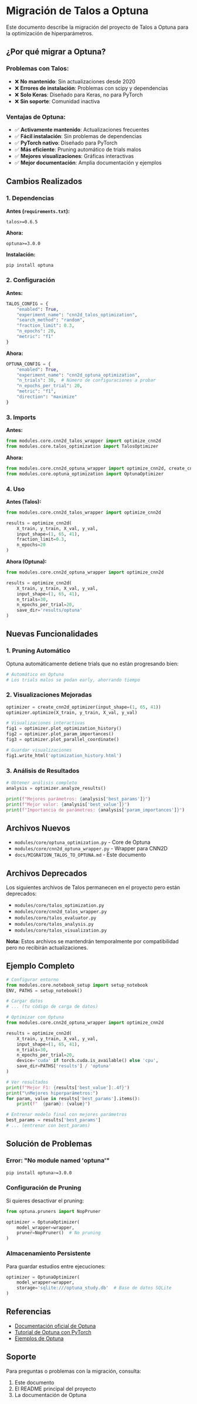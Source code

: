 # Migración de Talos a Optuna

Este documento describe la migración del proyecto de Talos a Optuna para la optimización de hiperparámetros.

## ¿Por qué migrar a Optuna?

### Problemas con Talos:
- ❌ **No mantenido**: Sin actualizaciones desde 2020
- ❌ **Errores de instalación**: Problemas con scipy y dependencias
- ❌ **Solo Keras**: Diseñado para Keras, no para PyTorch
- ❌ **Sin soporte**: Comunidad inactiva

### Ventajas de Optuna:
- ✅ **Activamente mantenido**: Actualizaciones frecuentes
- ✅ **Fácil instalación**: Sin problemas de dependencias
- ✅ **PyTorch nativo**: Diseñado para PyTorch
- ✅ **Más eficiente**: Pruning automático de trials malos
- ✅ **Mejores visualizaciones**: Gráficas interactivas
- ✅ **Mejor documentación**: Amplia documentación y ejemplos

## Cambios Realizados

### 1. Dependencias

**Antes (`requirements.txt`):**
```
talos>=0.6.5
```

**Ahora:**
```
optuna>=3.0.0
```

**Instalación:**
```bash
pip install optuna
```

### 2. Configuración

**Antes:**
```python
TALOS_CONFIG = {
    "enabled": True,
    "experiment_name": "cnn2d_talos_optimization",
    "search_method": "random",
    "fraction_limit": 0.3,
    "n_epochs": 20,
    "metric": "f1"
}
```

**Ahora:**
```python
OPTUNA_CONFIG = {
    "enabled": True,
    "experiment_name": "cnn2d_optuna_optimization",
    "n_trials": 30,  # Número de configuraciones a probar
    "n_epochs_per_trial": 20,
    "metric": "f1",
    "direction": "maximize"
}
```

### 3. Imports

**Antes:**
```python
from modules.core.cnn2d_talos_wrapper import optimize_cnn2d
from modules.core.talos_optimization import TalosOptimizer
```

**Ahora:**
```python
from modules.core.cnn2d_optuna_wrapper import optimize_cnn2d, create_cnn2d_optimizer
from modules.core.optuna_optimization import OptunaOptimizer
```

### 4. Uso

**Antes (Talos):**
```python
from modules.core.cnn2d_talos_wrapper import optimize_cnn2d

results = optimize_cnn2d(
    X_train, y_train, X_val, y_val,
    input_shape=(1, 65, 41),
    fraction_limit=0.3,
    n_epochs=20
)
```

**Ahora (Optuna):**
```python
from modules.core.cnn2d_optuna_wrapper import optimize_cnn2d

results = optimize_cnn2d(
    X_train, y_train, X_val, y_val,
    input_shape=(1, 65, 41),
    n_trials=30,
    n_epochs_per_trial=20,
    save_dir='results/optuna'
)
```

## Nuevas Funcionalidades

### 1. Pruning Automático
Optuna automáticamente detiene trials que no están progresando bien:

```python
# Automático en Optuna
# Los trials malos se podan early, ahorrando tiempo
```

### 2. Visualizaciones Mejoradas

```python
optimizer = create_cnn2d_optimizer(input_shape=(1, 65, 41))
optimizer.optimize(X_train, y_train, X_val, y_val)

# Visualizaciones interactivas
fig1 = optimizer.plot_optimization_history()
fig2 = optimizer.plot_param_importances()
fig3 = optimizer.plot_parallel_coordinate()

# Guardar visualizaciones
fig1.write_html('optimization_history.html')
```

### 3. Análisis de Resultados

```python
# Obtener análisis completo
analysis = optimizer.analyze_results()

print(f"Mejores parámetros: {analysis['best_params']}")
print(f"Mejor valor: {analysis['best_value']}")
print(f"Importancia de parámetros: {analysis['param_importances']}")
```

## Archivos Nuevos

- `modules/core/optuna_optimization.py` - Core de Optuna
- `modules/core/cnn2d_optuna_wrapper.py` - Wrapper para CNN2D
- `docs/MIGRATION_TALOS_TO_OPTUNA.md` - Este documento

## Archivos Deprecados

Los siguientes archivos de Talos permanecen en el proyecto pero están deprecados:
- `modules/core/talos_optimization.py`
- `modules/core/cnn2d_talos_wrapper.py`
- `modules/core/talos_evaluator.py`
- `modules/core/talos_analysis.py`
- `modules/core/talos_visualization.py`

**Nota:** Estos archivos se mantendrán temporalmente por compatibilidad pero no recibirán actualizaciones.

## Ejemplo Completo

```python
# Configurar entorno
from modules.core.notebook_setup import setup_notebook
ENV, PATHS = setup_notebook()

# Cargar datos
# ... (tu código de carga de datos)

# Optimizar con Optuna
from modules.core.cnn2d_optuna_wrapper import optimize_cnn2d

results = optimize_cnn2d(
    X_train, y_train, X_val, y_val,
    input_shape=(1, 65, 41),
    n_trials=30,
    n_epochs_per_trial=20,
    device='cuda' if torch.cuda.is_available() else 'cpu',
    save_dir=PATHS['results'] / 'optuna'
)

# Ver resultados
print(f"Mejor F1: {results['best_value']:.4f}")
print("\nMejores hiperparámetros:")
for param, value in results['best_params'].items():
    print(f"  {param}: {value}")

# Entrenar modelo final con mejores parámetros
best_params = results['best_params']
# ... (entrenar con best_params)
```

## Solución de Problemas

### Error: "No module named 'optuna'"
```bash
pip install optuna>=3.0.0
```

### Configuración de Pruning
Si quieres desactivar el pruning:

```python
from optuna.pruners import NopPruner

optimizer = OptunaOptimizer(
    model_wrapper=wrapper,
    pruner=NopPruner()  # No pruning
)
```

### Almacenamiento Persistente
Para guardar estudios entre ejecuciones:

```python
optimizer = OptunaOptimizer(
    model_wrapper=wrapper,
    storage='sqlite:///optuna_study.db'  # Base de datos SQLite
)
```

## Referencias

- [Documentación oficial de Optuna](https://optuna.readthedocs.io/)
- [Tutorial de Optuna con PyTorch](https://optuna.readthedocs.io/en/stable/tutorial/10_key_features/003_efficient_optimization_algorithms.html)
- [Ejemplos de Optuna](https://github.com/optuna/optuna-examples)

## Soporte

Para preguntas o problemas con la migración, consulta:
1. Este documento
2. El README principal del proyecto
3. La documentación de Optuna

